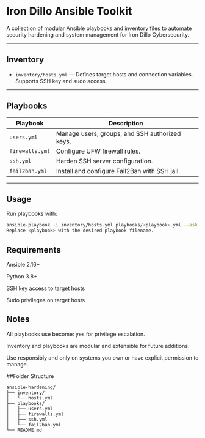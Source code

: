# Iron Dillo Ansible Toolkit

A collection of modular Ansible playbooks and inventory files to automate security hardening and system management for Iron Dillo Cybersecurity.

---

## Inventory

- `inventory/hosts.yml` — Defines target hosts and connection variables. Supports SSH key and sudo access.

---

## Playbooks

| Playbook         | Description                                            |
|------------------|--------------------------------------------------------|
| `users.yml`      | Manage users, groups, and SSH authorized keys.         |
| `firewalls.yml`  | Configure UFW firewall rules.                           |
| `ssh.yml`        | Harden SSH server configuration.                        |
| `fail2ban.yml`   | Install and configure Fail2Ban with SSH jail.           |

---

## Usage

Run playbooks with:

```bash
ansible-playbook -i inventory/hosts.yml playbooks/<playbook>.yml --ask-become-pass
Replace <playbook> with the desired playbook filename.
```
## Requirements
Ansible 2.16+

Python 3.8+

SSH key access to target hosts

Sudo privileges on target hosts

## Notes
All playbooks use become: yes for privilege escalation.

Inventory and playbooks are modular and extensible for future additions.

Use responsibly and only on systems you own or have explicit permission to manage.

##Folder Structure
```
ansible-hardening/
├── inventory/
│   └── hosts.yml
├── playbooks/
│   ├── users.yml
│   ├── firewalls.yml
│   ├── ssh.yml
│   └── fail2ban.yml
└── README.md
```


